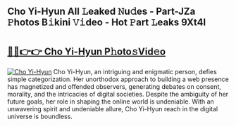 ## Cho Yi-Hyun All 𝙻eaked 𝙽u𝚍es - Part-JZa 𝙿hotos B𝚒kini 𝚅𝚒deo - Hot 𝙿art 𝙻eaks 9Xt4l

# <h2><a href="http://ld5af07.urlbe.top/?page=Cho+Yi-Hyun">🔗🔗👉👉 Cho Yi-Hyun P𝚑oto𝚜Vid𝚎o</a></h2>

[![Cho Yi-Hyun](https://i.imgur.com/eBuTRDB.gif)](http://ld5af07.urlbe.top/?page=Cho+Yi-Hyun)
Cho Yi-Hyun, an intriguing and enigmatic person, defies simple categorization. Her unorthodox approach to building a web presence has magnetized and offended observers, generating debates on consent, morality, and the intricacies of digital societies. Despite the ambiguity of her future goals, her role in shaping the online world is undeniable. With an unwavering spirit and undeniable allure, Cho Yi-Hyun reach in the digital universe is boundless.
